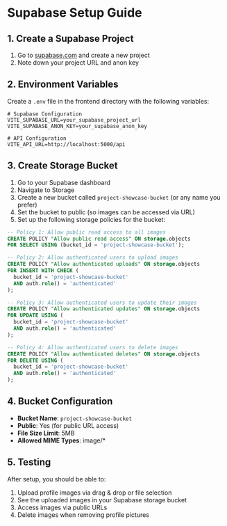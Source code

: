 # Supabase Setup Guide

## 1. Create a Supabase Project

1. Go to [supabase.com](https://supabase.com) and create a new project
2. Note down your project URL and anon key

## 2. Environment Variables

Create a `.env` file in the frontend directory with the following variables:

```env
# Supabase Configuration
VITE_SUPABASE_URL=your_supabase_project_url
VITE_SUPABASE_ANON_KEY=your_supabase_anon_key

# API Configuration
VITE_API_URL=http://localhost:5000/api
```

## 3. Create Storage Bucket

1. Go to your Supabase dashboard
2. Navigate to Storage
3. Create a new bucket called `project-showcase-bucket` (or any name you prefer)
4. Set the bucket to public (so images can be accessed via URL)
5. Set up the following storage policies for the bucket:

```sql
-- Policy 1: Allow public read access to all images
CREATE POLICY "Allow public read access" ON storage.objects
FOR SELECT USING (bucket_id = 'project-showcase-bucket');

-- Policy 2: Allow authenticated users to upload images
CREATE POLICY "Allow authenticated uploads" ON storage.objects
FOR INSERT WITH CHECK (
  bucket_id = 'project-showcase-bucket' 
  AND auth.role() = 'authenticated'
);

-- Policy 3: Allow authenticated users to update their images
CREATE POLICY "Allow authenticated updates" ON storage.objects
FOR UPDATE USING (
  bucket_id = 'project-showcase-bucket' 
  AND auth.role() = 'authenticated'
);

-- Policy 4: Allow authenticated users to delete images
CREATE POLICY "Allow authenticated deletes" ON storage.objects
FOR DELETE USING (
  bucket_id = 'project-showcase-bucket' 
  AND auth.role() = 'authenticated'
);
```

## 4. Bucket Configuration

- **Bucket Name**: `project-showcase-bucket`
- **Public**: Yes (for public URL access)
- **File Size Limit**: 5MB
- **Allowed MIME Types**: image/*

## 5. Testing

After setup, you should be able to:
1. Upload profile images via drag & drop or file selection
2. See the uploaded images in your Supabase storage bucket
3. Access images via public URLs
4. Delete images when removing profile pictures 